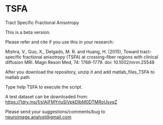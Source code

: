 # TSFA
Tract Specific Fractional Anisotropy 

This is a beta version.

Please refer and cite if you use this in your research:

Mishra, V., Guo, X., Delgado, M. R. and Huang, H. (2015), Toward tract-specific fractional anisotropy (TSFA) at crossing-fiber regions with clinical diffusion MRI. Magn Reson Med, 74: 1768–1779. doi: 10.1002/mrm.25548

After you download the repository, unzip it and add matlab_files_TSFA to matlab path

Type help TSFA to execute the script.

A test dataset can be downloaded from: 
https://1drv.ms/f/s!AiFMYrIuSiVpkDlbM0DTMRoUsvqZ

Please send your suggestions/comments/bug to neuroimage.analyst@gmail.com



